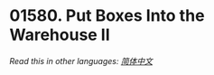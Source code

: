 # 01580. Put Boxes Into the Warehouse II

  _Read this in other languages:_
    [_简体中文_](README.zh-CN.md)

